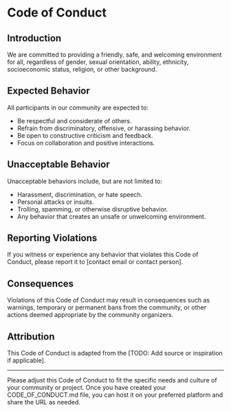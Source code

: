 # Code of Conduct

## Introduction

We are committed to providing a friendly, safe, and welcoming environment for all, regardless of gender, sexual orientation, ability, ethnicity, socioeconomic status, religion, or other background.

## Expected Behavior

All participants in our community are expected to:

- Be respectful and considerate of others.
- Refrain from discriminatory, offensive, or harassing behavior.
- Be open to constructive criticism and feedback.
- Focus on collaboration and positive interactions.

## Unacceptable Behavior

Unacceptable behaviors include, but are not limited to:

- Harassment, discrimination, or hate speech.
- Personal attacks or insults.
- Trolling, spamming, or otherwise disruptive behavior.
- Any behavior that creates an unsafe or unwelcoming environment.

## Reporting Violations

If you witness or experience any behavior that violates this Code of Conduct, please report it to [contact email or contact person].

## Consequences

Violations of this Code of Conduct may result in consequences such as warnings, temporary or permanent bans from the community, or other actions deemed appropriate by the community organizers.

## Attribution

This Code of Conduct is adapted from the [TODO: Add source or inspiration if applicable].

---

Please adjust this Code of Conduct to fit the specific needs and culture of your community or project. Once you have created your CODE_OF_CONDUCT.md file, you can host it on your preferred platform and share the URL as needed.
